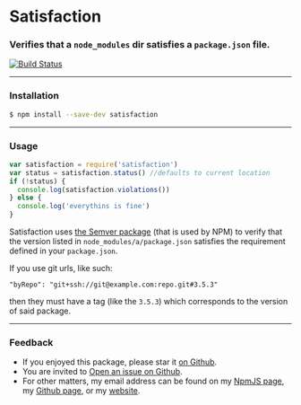 # Satisfaction

### Verifies that a `node_modules` dir satisfies a `package.json` file.

[![Build Status](https://travis-ci.org/danyshaanan/satisfaction.png?branch=master)](https://travis-ci.org/danyshaanan/satisfaction)

* * *
### Installation
```bash
$ npm install --save-dev satisfaction
```
* * *
### Usage

```js
var satisfaction = require('satisfaction')
var status = satisfaction.status() //defaults to current location
if (!status) {
  console.log(satisfaction.violations())
} else {
  console.log('everythins is fine')
}
```

Satisfaction uses
[the Semver package](https://github.com/npm/node-semver)
(that is used by NPM) to verify that the version listed in `node_modules/a/package.json`
satisfies the requirement defined in your `package.json`.

If you use git urls, like such:
```
"byRepo": "git+ssh://git@example.com:repo.git#3.5.3"
```
then they must have a tag (like the `3.5.3`) which corresponds
to the version of said package.

* * *
### Feedback
* If you enjoyed this package, please star it [on Github](https://github.com/danyshaanan/satisfaction).
* You are invited to [Open an issue on Github](https://github.com/danyshaanan/satisfaction/issues).
* For other matters, my email address can be found on my [NpmJS page](https://www.npmjs.org/~danyshaanan), my [Github page](https://github.com/danyshaanan), or my [website](http://danyshaanan.com/).
